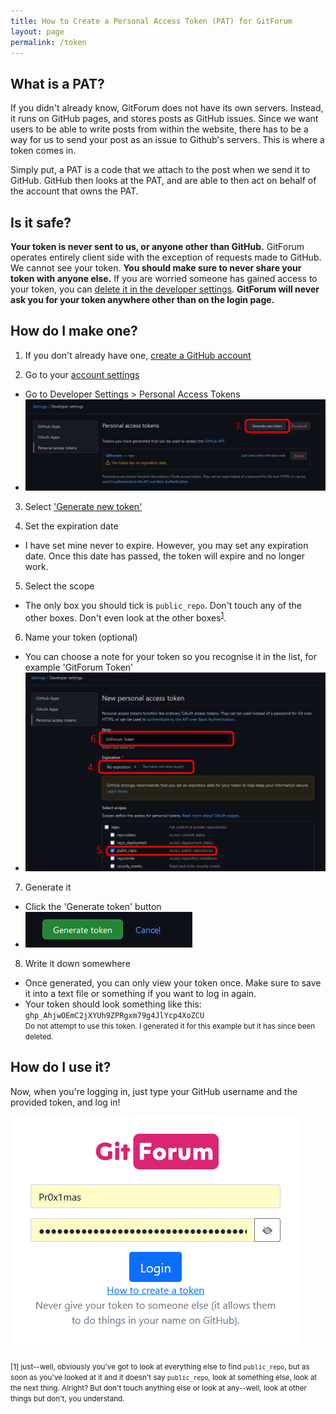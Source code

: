```yaml
---
title: How to Create a Personal Access Token (PAT) for GitForum
layout: page
permalink: /token
---
```


## What is a PAT?
If you didn't already know, GitForum does not have its own servers. Instead, it runs on GitHub pages, and stores posts as GitHub issues. Since we want users to be able to write posts from within the website, there has to be a way for us to send your post as an issue to Github's servers. This is where a token comes in.

Simply put, a PAT is a code that we attach to the post when we send it to GitHub. GitHub then looks at the PAT, and are able to then act on behalf of the account that owns the PAT.

## Is it safe?
**Your token is never sent to us, or anyone other than GitHub.** GitForum operates entirely client side with the exception of requests made to GitHub. We cannot see your token. **You should make sure to never share your token with anyone else.** If you are worried someone has gained access to your token, you can [delete it in the developer settings](https://github.com/settings/tokens). **GitForum will never ask you for your token anywhere other than on the login page.**

## How do I make one?

1. If you don't already have one, [create a GitHub account](https://github.com/signup)

2. Go to your [account settings](https://github.com/settings/tokens)
- Go to Developer Settings > Personal Access Tokens
- ![screenshot](assets/tokenSetup/1.png)

3. Select ['Generate new token'](https://github.com/settings/tokens/new)

4. Set the expiration date
- I have set mine never to expire. However, you may set any expiration date. Once this date has passed, the token will expire and no longer work.

5. Select the scope
- The only box you should tick is `public_repo`. Don't touch any of the other boxes. Don't even look at the other boxes<sup>[1](#fn1)</sup>.

6. Name your token (optional)
- You can choose a note for your token so you recognise it in the list, for example 'GitForum Token'
- ![screenshot](assets/tokenSetup/2.png)

7. Generate it
- Click the 'Generate token' button
- ![screenshot](assets/tokenSetup/3.png)

8. Write it down somewhere
- Once generated, you can only view your token once. Make sure to save it into a text file or something if you want to log in again. 
- Your token should look something like this: <br> `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`<br>
<small>Do not attempt to use this token. I generated it for this example but it has since been deleted.</small>

## How do I use it?
Now, when you're logging in, just type your GitHub username and the provided token, and log in!

![screenshot](assets/tokenSetup/4.png)

<small id="fn1">[1] just--well, obviously you've got to look at everything else to find `public_repo`, but as soon as you've looked at it and it doesn't say `public_repo`, look at something else, look at the next thing. Alright? But don't touch anything else or look at any--well, look at other things but don't, you understand.</small>